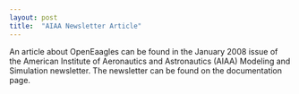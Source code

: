 ```yaml
---
layout: post
title:  "AIAA Newsletter Article"
---
```

An article about OpenEaagles can be found in the January 2008 issue of the American Institute of Aeronautics and Astronautics (AIAA) Modeling and Simulation newsletter. The newsletter can be found on the documentation page.
